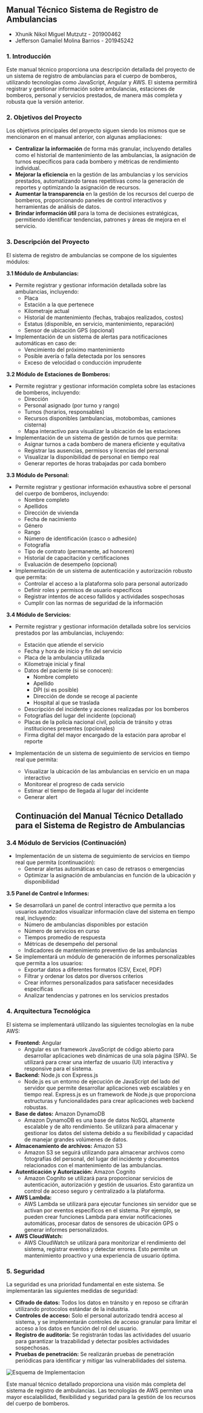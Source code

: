 ## Manual Técnico Sistema de Registro de Ambulancias

- Xhunik Nikol Miguel Mutzutz - 201900462
- Jefferson Gamaliel Molina Barrios - 201945242

### 1. Introducción

Este manual técnico proporciona una descripción detallada del proyecto de un sistema de registro de ambulancias para el cuerpo de bomberos, utilizando tecnologías como JavaScript, Angular y AWS. El sistema permitirá registrar y gestionar información sobre ambulancias, estaciones de bomberos, personal y servicios prestados, de manera más completa y robusta que la versión anterior.

### 2. Objetivos del Proyecto

Los objetivos principales del proyecto siguen siendo los mismos que se mencionaron en el manual anterior, con algunas ampliaciones:

* **Centralizar la información** de forma más granular, incluyendo detalles como el historial de mantenimiento de las ambulancias, la asignación de turnos específicos para cada bombero y métricas de rendimiento individual.
* **Mejorar la eficiencia** en la gestión de las ambulancias y los servicios prestados, automatizando tareas repetitivas como la generación de reportes y optimizando la asignación de recursos.
* **Aumentar la transparencia** en la gestión de los recursos del cuerpo de bomberos, proporcionando paneles de control interactivos y herramientas de análisis de datos.
* **Brindar información útil** para la toma de decisiones estratégicas, permitiendo identificar tendencias, patrones y áreas de mejora en el servicio.

### 3. Descripción del Proyecto

El sistema de registro de ambulancias se compone de los siguientes módulos:

**3.1 Módulo de Ambulancias:**

* Permite registrar y gestionar información detallada sobre las ambulancias, incluyendo:
    * Placa
    * Estación a la que pertenece
    * Kilometraje actual
    * Historial de mantenimiento (fechas, trabajos realizados, costos)
    * Estatus (disponible, en servicio, mantenimiento, reparación)
    * Sensor de ubicación GPS (opcional)
* Implementación de un sistema de alertas para notificaciones automáticas en caso de:
    * Vencimiento del próximo mantenimiento
    * Posible avería o falla detectada por los sensores
    * Exceso de velocidad o conducción imprudente

**3.2 Módulo de Estaciones de Bomberos:**

* Permite registrar y gestionar información completa sobre las estaciones de bomberos, incluyendo:
    * Dirección
    * Personal asignado (por turno y rango)
    * Turnos (horarios, responsables)
    * Recursos disponibles (ambulancias, motobombas, camiones cisterna)
    * Mapa interactivo para visualizar la ubicación de las estaciones
* Implementación de un sistema de gestión de turnos que permita:
    * Asignar turnos a cada bombero de manera eficiente y equitativa
    * Registrar las ausencias, permisos y licencias del personal
    * Visualizar la disponibilidad de personal en tiempo real
    * Generar reportes de horas trabajadas por cada bombero

**3.3 Módulo de Personal:**

* Permite registrar y gestionar información exhaustiva sobre el personal del cuerpo de bomberos, incluyendo:
    * Nombre completo
    * Apellidos
    * Dirección de vivienda
    * Fecha de nacimiento
    * Género
    * Rango
    * Número de identificación (casco o adhesión)
    * Fotografía
    * Tipo de contrato (permanente, ad honorem)
    * Historial de capacitación y certificaciones
    * Evaluación de desempeño (opcional)
* Implementación de un sistema de autenticación y autorización robusto que permita:
    * Controlar el acceso a la plataforma solo para personal autorizado
    * Definir roles y permisos de usuario específicos
    * Registrar intentos de acceso fallidos y actividades sospechosas
    * Cumplir con las normas de seguridad de la información

**3.4 Módulo de Servicios:**

* Permite registrar y gestionar información detallada sobre los servicios prestados por las ambulancias, incluyendo:
    * Estación que atiende el servicio
    * Fecha y hora de inicio y fin del servicio
    * Placa de la ambulancia utilizada
    * Kilometraje inicial y final
    * Datos del paciente (si se conocen):
        * Nombre completo
        * Apellido
        * DPI (si es posible)
        * Dirección de donde se recoge al paciente
        * Hospital al que se traslada
    * Descripción del incidente y acciones realizadas por los bomberos
    * Fotografías del lugar del incidente (opcional)
    * Placas de la policía nacional civil, policía de tránsito y otras instituciones presentes (opcionales)
    * Firma digital del mayor encargado de la estación para aprobar el reporte
* Implementación de un sistema de seguimiento de servicios en tiempo real que permita:
    * Visualizar la ubicación de las ambulancias en servicio en un mapa interactivo
    * Monitorear el progreso de cada servicio
    * Estimar el tiempo de llegada al lugar del incidente
    * Generar alert

    ## Continuación del Manual Técnico Detallado para el Sistema de Registro de Ambulancias

### 3.4 Módulo de Servicios (Continuación)

* Implementación de un sistema de seguimiento de servicios en tiempo real que permita (continuación):
    * Generar alertas automáticas en caso de retrasos o emergencias
    * Optimizar la asignación de ambulancias en función de la ubicación y disponibilidad

**3.5 Panel de Control e Informes:**

* Se desarrollará un panel de control interactivo que permita a los usuarios autorizados visualizar información clave del sistema en tiempo real, incluyendo:
    * Número de ambulancias disponibles por estación
    * Número de servicios en curso
    * Tiempos promedio de respuesta
    * Métricas de desempeño del personal
    * Indicadores de mantenimiento preventivo de las ambulancias
* Se implementará un módulo de generación de informes personalizables que permita a los usuarios:
    * Exportar datos a diferentes formatos (CSV, Excel, PDF)
    * Filtrar y ordenar los datos por diversos criterios
    * Crear informes personalizados para satisfacer necesidades específicas
    * Analizar tendencias y patrones en los servicios prestados

### 4. Arquitectura Tecnológica

El sistema se implementará utilizando las siguientes tecnologías en la nube AWS:

* **Frontend:** Angular
    * Angular es un framework JavaScript de código abierto para desarrollar aplicaciones web dinámicas de una sola página (SPA). Se utilizará para crear una interfaz de usuario (UI) interactiva y responsive para el sistema.
* **Backend:** Node.js con Express.js
    * Node.js es un entorno de ejecución de JavaScript del lado del servidor que permite desarrollar aplicaciones web escalables y en tiempo real. Express.js es un framework de Node.js que proporciona estructuras y funcionalidades para crear aplicaciones web backend robustas.
* **Base de datos:** Amazon DynamoDB
    * Amazon DynamoDB es una base de datos NoSQL altamente escalable y de alto rendimiento. Se utilizará para almacenar y gestionar los datos del sistema debido a su flexibilidad y capacidad de manejar grandes volúmenes de datos.
* **Almacenamiento de archivos:** Amazon S3
    * Amazon S3 se seguirá utilizando para almacenar archivos como fotografías del personal, del lugar del incidente y documentos relacionados con el mantenimiento de las ambulancias.
* **Autenticación y Autorización:** Amazon Cognito
    * Amazon Cognito se utilizará para proporcionar servicios de autenticación, autorización y gestión de usuarios. Esto garantiza un control de acceso seguro y centralizado a la plataforma.
* **AWS Lambda:**
    * AWS Lambda se utilizará para ejecutar funciones sin servidor que se activan por eventos específicos en el sistema. Por ejemplo, se pueden crear funciones Lambda para enviar notificaciones automáticas, procesar datos de sensores de ubicación GPS o generar informes personalizados.
* **AWS CloudWatch:**
    * AWS CloudWatch se utilizará para monitorizar el rendimiento del sistema, registrar eventos y detectar errores. Esto permite un mantenimiento proactivo y una experiencia de usuario óptima.

### 5. Seguridad

La seguridad es una prioridad fundamental en este sistema. Se implementarán las siguientes medidas de seguridad:

* **Cifrado de datos:** Todos los datos en tránsito y en reposo se cifrarán utilizando protocolos estándar de la industria.
* **Controles de acceso:** Solo el personal autorizado tendrá acceso al sistema, y se implementarán controles de acceso granular para limitar el acceso a los datos en función del rol del usuario.
* **Registro de auditoría:** Se registrarán todas las actividades del usuario para garantizar la trazabilidad y detectar posibles actividades sospechosas.
* **Pruebas de penetración:** Se realizarán pruebas de penetración periódicas para identificar y mitigar las vulnerabilidades del sistema.

![Esquema de Implementacion](imgInfra.jpeg)


Este manual técnico detallado proporciona una visión más completa del sistema de registro de ambulancias.  Las tecnologías de AWS permiten una mayor escalabilidad, flexibilidad y seguridad para la gestión de los recursos del cuerpo de bomberos.
